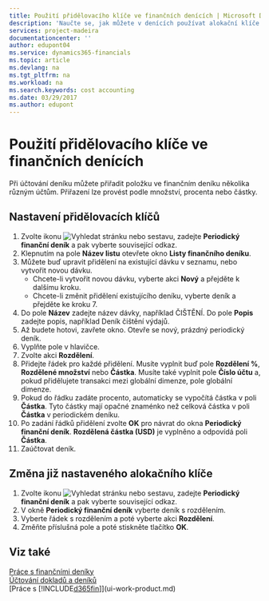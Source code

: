 ```yaml
---
title: Použití přidělovacího klíče ve finančních denících | Microsoft Docs
description: 'Naučte se, jak můžete v denících používat alokační klíče.'
services: project-madeira
documentationcenter: ''
author: edupont04
ms.service: dynamics365-financials
ms.topic: article
ms.devlang: na
ms.tgt_pltfrm: na
ms.workload: na
ms.search.keywords: cost accounting
ms.date: 03/29/2017
ms.author: edupont
---
```

# <a name="use-allocation-keys-in-general-journals"></a>Použití přidělovacího klíče ve finančních denících
Při účtování deníku můžete přiřadit položku ve finančním deníku několika různým účtům. Přiřazení lze provést podle množství, procenta nebo částky.

## <a name="to-set-up-allocation-keys"></a>Nastavení přidělovacích klíčů
1. Zvolte ikonu ![Vyhledat stránku nebo sestavu](media/ui-search/search_small.png "Ikona Vyhledat stránku nebo sestavu"), zadejte **Periodický finanční deník** a pak vyberte související odkaz.
2. Klepnutím na pole **Název listu** otevřete okno **Listy finančního deníku**.
3. Můžete buď upravit přidělení na existující dávku v seznamu, nebo vytvořit novou dávku.
   * Chcete-li vytvořit novou dávku, vyberte akci **Nový** a přejděte k dalšímu kroku.
   * Chcete-li změnit přidělení existujícího deníku, vyberte deník a přejděte ke kroku 7.    
4. Do pole **Název** zadejte název dávky, například ČIŠTĚNÍ. Do pole **Popis** zadejte popis, například Deník čištění výdajů.
5. Až budete hotovi, zavřete okno. Otevře se nový, prázdný periodický deník.
6. Vyplňte pole v hlavičce.
7. Zvolte akci **Rozdělení**.
8. Přidejte řádek pro každé přidělení. Musíte vyplnit buď pole **Rozdělení %**, **Rozdělené množství** nebo **Částka**. Musíte také vyplnit pole **Číslo účtu** a, pokud přidělujete transakci mezi globální dimenze, pole globální dimenze.
9. Pokud do řádku zadáte procento, automaticky se vypočítá částka v poli **Částka**. Tyto částky mají opačné znaménko než celková částka v poli **Částka** v periodickém deníku.
10. Po zadání řádků přidělení zvolte **OK** pro návrat do okna **Periodický finanční deník**. **Rozdělená částka (USD)** je vyplněno a odpovídá poli **Částka**.
11. Zaúčtovat deník.

## <a name="to-change-an-allocation-key-that-has-already-been-set-up"></a>Změna již nastaveného alokačního klíče
1. Zvolte ikonu ![Vyhledat stránku nebo sestavu](media/ui-search/search_small.png "Ikona Vyhledat stránku nebo sestavu"), zadejte **Periodický finanční deník** a pak vyberte související odkaz.
2. V okně **Periodický finanční deník** vyberte deník s rozdělením.
3. Vyberte řádek s rozdělením a poté vyberte akci **Rozdělení**.
4. Změňte příslušná pole a poté stiskněte tlačítko **OK**.

## <a name="see-also"></a>Viz také
[Práce s finančními deníky](ui-work-general-journals.md)  
[Účtování dokladů a deníků](ui-post-documents-journals.md)  
[Práce s [!INCLUDE[d365fin](includes/d365fin_md.md)]](ui-work-product.md)
